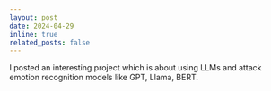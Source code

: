 ```yaml
---
layout: post
date: 2024-04-29
inline: true
related_posts: false
---
```


I posted an interesting project which is about using LLMs and attack emotion recognition models like GPT, Llama, BERT. 
